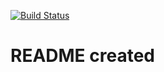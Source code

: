 [![Build Status](https://travis-ci.org/mmuchin/angularCI.png?branch=master)](https://travis-ci.org/mmuchin/angularCI)
# README created
